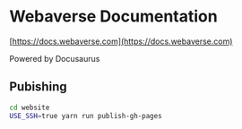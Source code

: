 # Webaverse Documentation

[https://docs.webaverse.com](https://docs.webaverse.com)

Powered by Docusaurus

## Pubishing

```bash
cd website
USE_SSH=true yarn run publish-gh-pages
```
